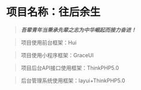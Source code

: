 #  项目名称：往后余生

> ***吾辈青年当秉承先辈之志为中华崛起而接力奋进！***

> 项目使用前台框架：Hui 

> 项目使用小程序框架：GraceUI

> 项目后台API接口使用框架：ThinkPHP5.0

> 后台管理系统使用框架：layui+ThinkPHP5.0
